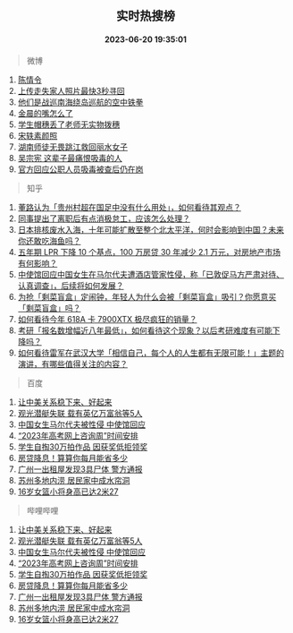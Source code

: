<div align="center"><h2>实时热搜榜</h2><h4>2023-06-20 19:35:01</h4></div>

> 微博  

1. [陈情令](https://s.weibo.com/weibo?q=%E9%99%88%E6%83%85%E4%BB%A4&t=31&band_rank=1&Refer=top)<br />
2. [上传走失家人照片最快3秒寻回](https://s.weibo.com/weibo?q=%23%E4%B8%8A%E4%BC%A0%E8%B5%B0%E5%A4%B1%E5%AE%B6%E4%BA%BA%E7%85%A7%E7%89%87%E6%9C%80%E5%BF%AB3%E7%A7%92%E5%AF%BB%E5%9B%9E%23&t=31&band_rank=2&Refer=top)<br />
3. [他们是战巡南海绕岛巡航的空中铁拳](https://s.weibo.com/weibo?q=%23%E4%BB%96%E4%BB%AC%E6%98%AF%E6%88%98%E5%B7%A1%E5%8D%97%E6%B5%B7%E7%BB%95%E5%B2%9B%E5%B7%A1%E8%88%AA%E7%9A%84%E7%A9%BA%E4%B8%AD%E9%93%81%E6%8B%B3%23&t=31&band_rank=3&Refer=top)<br />
4. [金晨的嘴怎么了](https://s.weibo.com/weibo?q=%23%E9%87%91%E6%99%A8%E7%9A%84%E5%98%B4%E6%80%8E%E4%B9%88%E4%BA%86%23&t=31&band_rank=4&Refer=top)<br />
5. [学生帽穗丢了老师无实物拨穗](https://s.weibo.com/weibo?q=%23%E5%AD%A6%E7%94%9F%E5%B8%BD%E7%A9%97%E4%B8%A2%E4%BA%86%E8%80%81%E5%B8%88%E6%97%A0%E5%AE%9E%E7%89%A9%E6%8B%A8%E7%A9%97%23&t=31&band_rank=5&Refer=top)<br />
6. [宋轶素颜照](https://s.weibo.com/weibo?q=%23%E5%AE%8B%E8%BD%B6%E7%B4%A0%E9%A2%9C%E7%85%A7%23&t=31&band_rank=6&Refer=top)<br />
7. [湖南师徒无畏跳江救回丽水女子](https://s.weibo.com/weibo?q=%23%E6%B9%96%E5%8D%97%E5%B8%88%E5%BE%92%E6%97%A0%E7%95%8F%E8%B7%B3%E6%B1%9F%E6%95%91%E5%9B%9E%E4%B8%BD%E6%B0%B4%E5%A5%B3%E5%AD%90%23&t=31&band_rank=7&Refer=top)<br />
8. [吴宗宪 这辈子最痛恨吸毒的人](https://s.weibo.com/weibo?q=%E5%90%B4%E5%AE%97%E5%AE%AA%20%E8%BF%99%E8%BE%88%E5%AD%90%E6%9C%80%E7%97%9B%E6%81%A8%E5%90%B8%E6%AF%92%E7%9A%84%E4%BA%BA&t=31&band_rank=8&Refer=top)<br />
9. [官方回应公职人员吸毒被查后仍在岗](https://s.weibo.com/weibo?q=%23%E5%AE%98%E6%96%B9%E5%9B%9E%E5%BA%94%E5%85%AC%E8%81%8C%E4%BA%BA%E5%91%98%E5%90%B8%E6%AF%92%E8%A2%AB%E6%9F%A5%E5%90%8E%E4%BB%8D%E5%9C%A8%E5%B2%97%23&t=31&band_rank=9&Refer=top)<br />

> 知乎  

1. [董路认为「贵州村超在国足中没有什么用处」，如何看待其观点？](https://www.zhihu.com/question/607108205)<br />
2. [同事提出了离职后有点消极怠工，应该怎么处理？](https://www.zhihu.com/question/434114178)<br />
3. [日本排核废水入海，十年可能扩散至整个北太平洋，何时会影响到中国？未来你还敢吃海鱼吗？](https://www.zhihu.com/question/607532765)<br />
4. [五年期 LPR 下降 10 个基点，100 万房贷 30 年减少 2.1 万元，对房地产市场有何影响？](https://www.zhihu.com/question/607595385)<br />
5. [中使馆回应中国女生在马尔代夫遭酒店管家性侵，称「已敦促马方严肃对待、认真调查」，后续将如何发展？](https://www.zhihu.com/question/607596882)<br />
6. [为抢「剩菜盲盒」定闹钟，年轻人为什么会被「剩菜盲盒」吸引？你愿意买「剩菜盲盒」吗？](https://www.zhihu.com/question/607612655)<br />
7. [如何看待今年 618A 卡 7900XTX 极尽疯狂的销量？](https://www.zhihu.com/question/607347412)<br />
8. [考研「报名数增幅近八年最低」，如何看待这个现象？以后考研难度有可能下降吗？](https://www.zhihu.com/question/607438736)<br />
9. [如何看待雷军在武汉大学「相信自己，每个人的人生都有无限可能！」主题的演讲，有哪些值得关注的内容？](https://www.zhihu.com/question/607613561)<br />

> 百度  

1. [让中美关系稳下来、好起来](https://www.baidu.com/s?wd=%E8%AE%A9%E4%B8%AD%E7%BE%8E%E5%85%B3%E7%B3%BB%E7%A8%B3%E4%B8%8B%E6%9D%A5%E3%80%81%E5%A5%BD%E8%B5%B7%E6%9D%A5&sa=fyb_news&rsv_dl=fyb_news)<br />
2. [观光潜艇失联 载有英亿万富翁等5人](https://www.baidu.com/s?wd=%E8%A7%82%E5%85%89%E6%BD%9C%E8%89%87%E5%A4%B1%E8%81%94+%E8%BD%BD%E6%9C%89%E8%8B%B1%E4%BA%BF%E4%B8%87%E5%AF%8C%E7%BF%81%E7%AD%895%E4%BA%BA&sa=fyb_news&rsv_dl=fyb_news)<br />
3. [中国女生马尔代夫被性侵 中使馆回应](https://www.baidu.com/s?wd=%E4%B8%AD%E5%9B%BD%E5%A5%B3%E7%94%9F%E9%A9%AC%E5%B0%94%E4%BB%A3%E5%A4%AB%E8%A2%AB%E6%80%A7%E4%BE%B5+%E4%B8%AD%E4%BD%BF%E9%A6%86%E5%9B%9E%E5%BA%94&sa=fyb_news&rsv_dl=fyb_news)<br />
4. [“2023年高考网上咨询周”时间安排](https://www.baidu.com/s?wd=%E2%80%9C2023%E5%B9%B4%E9%AB%98%E8%80%83%E7%BD%91%E4%B8%8A%E5%92%A8%E8%AF%A2%E5%91%A8%E2%80%9D%E6%97%B6%E9%97%B4%E5%AE%89%E6%8E%92&sa=fyb_news&rsv_dl=fyb_news)<br />
5. [学生自掏30万拍作品 因获奖低拒领奖](https://www.baidu.com/s?wd=%E5%AD%A6%E7%94%9F%E8%87%AA%E6%8E%8F30%E4%B8%87%E6%8B%8D%E4%BD%9C%E5%93%81+%E5%9B%A0%E8%8E%B7%E5%A5%96%E4%BD%8E%E6%8B%92%E9%A2%86%E5%A5%96&sa=fyb_news&rsv_dl=fyb_news)<br />
6. [房贷降息！算算你每月能省多少](https://www.baidu.com/s?wd=%E6%88%BF%E8%B4%B7%E9%99%8D%E6%81%AF%EF%BC%81%E7%AE%97%E7%AE%97%E4%BD%A0%E6%AF%8F%E6%9C%88%E8%83%BD%E7%9C%81%E5%A4%9A%E5%B0%91&sa=fyb_news&rsv_dl=fyb_news)<br />
7. [广州一出租屋发现3具尸体 警方通报](https://www.baidu.com/s?wd=%E5%B9%BF%E5%B7%9E%E4%B8%80%E5%87%BA%E7%A7%9F%E5%B1%8B%E5%8F%91%E7%8E%B03%E5%85%B7%E5%B0%B8%E4%BD%93+%E8%AD%A6%E6%96%B9%E9%80%9A%E6%8A%A5&sa=fyb_news&rsv_dl=fyb_news)<br />
8. [苏州多地内涝 居民家中成水帘洞](https://www.baidu.com/s?wd=%E8%8B%8F%E5%B7%9E%E5%A4%9A%E5%9C%B0%E5%86%85%E6%B6%9D+%E5%B1%85%E6%B0%91%E5%AE%B6%E4%B8%AD%E6%88%90%E6%B0%B4%E5%B8%98%E6%B4%9E&sa=fyb_news&rsv_dl=fyb_news)<br />
9. [16岁女篮小将身高已达2米27](https://www.baidu.com/s?wd=16%E5%B2%81%E5%A5%B3%E7%AF%AE%E5%B0%8F%E5%B0%86%E8%BA%AB%E9%AB%98%E5%B7%B2%E8%BE%BE2%E7%B1%B327&sa=fyb_news&rsv_dl=fyb_news)<br />

> 哔哩哔哩  

1. [让中美关系稳下来、好起来](https://www.baidu.com/s?wd=%E8%AE%A9%E4%B8%AD%E7%BE%8E%E5%85%B3%E7%B3%BB%E7%A8%B3%E4%B8%8B%E6%9D%A5%E3%80%81%E5%A5%BD%E8%B5%B7%E6%9D%A5&sa=fyb_news&rsv_dl=fyb_news)<br />
2. [观光潜艇失联 载有英亿万富翁等5人](https://www.baidu.com/s?wd=%E8%A7%82%E5%85%89%E6%BD%9C%E8%89%87%E5%A4%B1%E8%81%94+%E8%BD%BD%E6%9C%89%E8%8B%B1%E4%BA%BF%E4%B8%87%E5%AF%8C%E7%BF%81%E7%AD%895%E4%BA%BA&sa=fyb_news&rsv_dl=fyb_news)<br />
3. [中国女生马尔代夫被性侵 中使馆回应](https://www.baidu.com/s?wd=%E4%B8%AD%E5%9B%BD%E5%A5%B3%E7%94%9F%E9%A9%AC%E5%B0%94%E4%BB%A3%E5%A4%AB%E8%A2%AB%E6%80%A7%E4%BE%B5+%E4%B8%AD%E4%BD%BF%E9%A6%86%E5%9B%9E%E5%BA%94&sa=fyb_news&rsv_dl=fyb_news)<br />
4. [“2023年高考网上咨询周”时间安排](https://www.baidu.com/s?wd=%E2%80%9C2023%E5%B9%B4%E9%AB%98%E8%80%83%E7%BD%91%E4%B8%8A%E5%92%A8%E8%AF%A2%E5%91%A8%E2%80%9D%E6%97%B6%E9%97%B4%E5%AE%89%E6%8E%92&sa=fyb_news&rsv_dl=fyb_news)<br />
5. [学生自掏30万拍作品 因获奖低拒领奖](https://www.baidu.com/s?wd=%E5%AD%A6%E7%94%9F%E8%87%AA%E6%8E%8F30%E4%B8%87%E6%8B%8D%E4%BD%9C%E5%93%81+%E5%9B%A0%E8%8E%B7%E5%A5%96%E4%BD%8E%E6%8B%92%E9%A2%86%E5%A5%96&sa=fyb_news&rsv_dl=fyb_news)<br />
6. [房贷降息！算算你每月能省多少](https://www.baidu.com/s?wd=%E6%88%BF%E8%B4%B7%E9%99%8D%E6%81%AF%EF%BC%81%E7%AE%97%E7%AE%97%E4%BD%A0%E6%AF%8F%E6%9C%88%E8%83%BD%E7%9C%81%E5%A4%9A%E5%B0%91&sa=fyb_news&rsv_dl=fyb_news)<br />
7. [广州一出租屋发现3具尸体 警方通报](https://www.baidu.com/s?wd=%E5%B9%BF%E5%B7%9E%E4%B8%80%E5%87%BA%E7%A7%9F%E5%B1%8B%E5%8F%91%E7%8E%B03%E5%85%B7%E5%B0%B8%E4%BD%93+%E8%AD%A6%E6%96%B9%E9%80%9A%E6%8A%A5&sa=fyb_news&rsv_dl=fyb_news)<br />
8. [苏州多地内涝 居民家中成水帘洞](https://www.baidu.com/s?wd=%E8%8B%8F%E5%B7%9E%E5%A4%9A%E5%9C%B0%E5%86%85%E6%B6%9D+%E5%B1%85%E6%B0%91%E5%AE%B6%E4%B8%AD%E6%88%90%E6%B0%B4%E5%B8%98%E6%B4%9E&sa=fyb_news&rsv_dl=fyb_news)<br />
9. [16岁女篮小将身高已达2米27](https://www.baidu.com/s?wd=16%E5%B2%81%E5%A5%B3%E7%AF%AE%E5%B0%8F%E5%B0%86%E8%BA%AB%E9%AB%98%E5%B7%B2%E8%BE%BE2%E7%B1%B327&sa=fyb_news&rsv_dl=fyb_news)<br />
